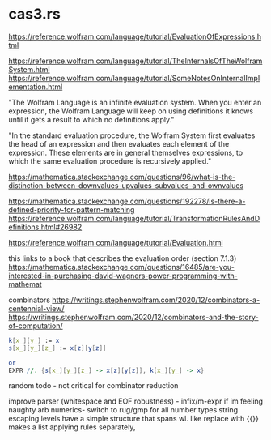 # cas3.rs

https://reference.wolfram.com/language/tutorial/EvaluationOfExpressions.html

https://reference.wolfram.com/language/tutorial/TheInternalsOfTheWolframSystem.html
https://reference.wolfram.com/language/tutorial/SomeNotesOnInternalImplementation.html

"The Wolfram Language is an infinite evaluation system. When you enter an expression, the Wolfram Language will keep on using definitions it knows until it gets a result to which no definitions apply."

"In the standard evaluation procedure, the Wolfram System first evaluates the head of an expression and then evaluates each element of the expression. These elements are in general themselves expressions, to which the same evaluation procedure is recursively applied."

https://mathematica.stackexchange.com/questions/96/what-is-the-distinction-between-downvalues-upvalues-subvalues-and-ownvalues

https://mathematica.stackexchange.com/questions/192278/is-there-a-defined-priority-for-pattern-matching
https://reference.wolfram.com/language/tutorial/TransformationRulesAndDefinitions.html#26982

https://reference.wolfram.com/language/tutorial/Evaluation.html


this links to a book that describes the evaluation order (section 7.1.3)
https://mathematica.stackexchange.com/questions/16485/are-you-interested-in-purchasing-david-wagners-power-programming-with-mathemat


combinators 
https://writings.stephenwolfram.com/2020/12/combinators-a-centennial-view/
https://writings.stephenwolfram.com/2020/12/combinators-and-the-story-of-computation/

```mathematica
k[x_][y_] := x
s[x_][y_][z_] := x[z][y[z]]

or 
EXPR //. {s[x_][y_][z_] -> x[z][y[z]], k[x_][y_] -> x}
```

random todo - not critical for combinator reduction

improve parser (whitespace and EOF robustness) - infix/m-expr if im feeling naughty
arb numerics- switch to rug/gmp for all number types 
string escaping 
levels have a simple structure that spans wl. like replace with {{}} makes a list applying rules separately, 